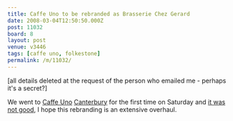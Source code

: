 ```yaml
---
title: Caffe Uno to be rebranded as Brasserie Chez Gerard
date: 2008-03-04T12:50:50.000Z
post: 11032
board: 8
layout: post
venue: v3446
tags: [caffe uno, folkestone]
permalink: /m/11032/
---
```

[all details deleted at the request of the person who emailed me - perhaps it's a secret?]

We went to <a href="/wiki/caffe+uno">Caffe Uno</a> <a href="/wiki/canterbury">Canterbury</a> for the first time on Saturday and <a href="http://www.folkestonegerald.com/m/11055/11055/Caffe+Uno+bit+poor">it was not good</a>, I hope this rebranding is an extensive overhaul.
